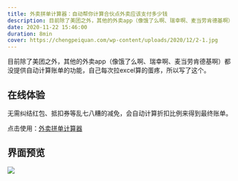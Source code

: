 ```yaml
---
title: 外卖拼单计算器：自动帮你计算合伙点外卖应该支付多少钱
description: 目前除了美团之外，其他的外卖app（像饿了么啊、瑞幸啊、麦当劳肯德基啊）都没提供自动计算账单的功能，自己每次拉excel算的蛋疼，所以写了这个，无需纠结红包、抵扣券等乱七八糟的减免，会自动计算折扣比例来得到最终账单。
date: 2020-11-22 15:46:00
duration: 8min
cover: https://chengpeiquan.com/wp-content/uploads/2020/12/2-1.jpg
---
```

目前除了美团之外，其他的外卖app（像饿了么啊、瑞幸啊、麦当劳肯德基啊）都没提供自动计算账单的功能，自己每次拉excel算的蛋疼，所以写了这个。

## 在线体验

无需纠结红包、抵扣券等乱七八糟的减免，会自动计算折扣比例来得到最终账单。

点击使用：[外卖拼单计算器](https://chengpeiquan.github.io/group-buy-calculator/)

## 界面预览

![](https://cdn.jsdelivr.net/gh/chengpeiquan/chengpeiquan.com@gh-pages/assets/uploads/2020/12/1-1.png)
